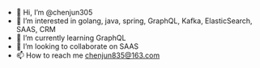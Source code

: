 - 👋 Hi, I’m @chenjun305
- 👀 I’m interested in golang, java, spring, GraphQL, Kafka, ElasticSearch, SAAS, CRM
- 🌱 I’m currently learning GraphQL
- 💞️ I’m looking to collaborate on SAAS
- 📫 How to reach me chenjun835@163.com

<!---
chenjun305/chenjun305 is a ✨ special ✨ repository because its `README.md` (this file) appears on your GitHub profile.
You can click the Preview link to take a look at your changes.
--->
